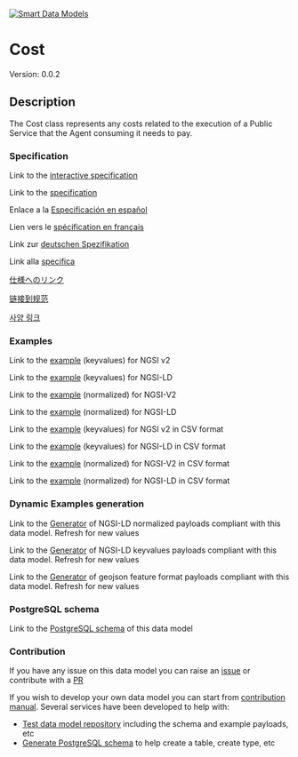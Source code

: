 [![Smart Data Models](https://smartdatamodels.org/wp-content/uploads/2022/01/SmartDataModels_logo.png "Logo")](https://smartdatamodels.org)
# Cost
Version: 0.0.2

## Description 

The Cost class represents any costs related to the execution of a Public Service that the Agent consuming it needs to pay.
### Specification

Link to the [interactive specification](https://swagger.lab.fiware.org/?url=https://smart-data-models.github.io/dataModel.CPSV-AP/Cost/swagger.yaml)

Link to the [specification](https://github.com/smart-data-models/dataModel.CPSV-AP/blob/master/Cost/doc/spec.md)

Enlace a la [Especificación en español](https://github.com/smart-data-models/dataModel.CPSV-AP/blob/master/Cost/doc/spec_ES.md)

Lien vers le [spécification en français](https://github.com/smart-data-models/dataModel.CPSV-AP/blob/master/Cost/doc/spec_FR.md)

Link zur [deutschen Spezifikation](https://github.com/smart-data-models/dataModel.CPSV-AP/blob/master/Cost/doc/spec_DE.md)

Link alla [specifica](https://github.com/smart-data-models/dataModel.CPSV-AP/blob/master/Cost/doc/spec_IT.md)

[仕様へのリンク](https://github.com/smart-data-models/dataModel.CPSV-AP/blob/master/Cost/doc/spec_JA.md)

[链接到规范](https://github.com/smart-data-models/dataModel.CPSV-AP/blob/master/Cost/doc/spec_ZH.md)

[사양 링크](https://github.com/smart-data-models/dataModel.CPSV-AP/blob/master/Cost/doc/spec_KO.md)
### Examples

Link to the [example](https://smart-data-models.github.io/dataModel.CPSV-AP/Cost/examples/example.json) (keyvalues) for NGSI v2

Link to the [example](https://smart-data-models.github.io/dataModel.CPSV-AP/Cost/examples/example.jsonld) (keyvalues) for NGSI-LD

Link to the [example](https://smart-data-models.github.io/dataModel.CPSV-AP/Cost/examples/example-normalized.json) (normalized) for NGSI-V2

Link to the [example](https://smart-data-models.github.io/dataModel.CPSV-AP/Cost/examples/example-normalized.jsonld) (normalized) for NGSI-LD

Link to the [example](https://github.com/smart-data-models/dataModel.CPSV-AP/blob/master/Cost/examples/example.json.csv) (keyvalues) for NGSI v2 in CSV format

Link to the [example](https://github.com/smart-data-models/dataModel.CPSV-AP/blob/master/Cost/examples/example.jsonld.csv) (keyvalues) for NGSI-LD in CSV format

Link to the [example](https://github.com/smart-data-models/dataModel.CPSV-AP/blob/master/Cost/examples/example-normalized.json.csv) (normalized) for NGSI-V2 in CSV format

Link to the [example](https://github.com/smart-data-models/dataModel.CPSV-AP/blob/master/Cost/examples/example-normalized.jsonld.csv) (normalized) for NGSI-LD in CSV format
### Dynamic Examples generation

Link to the [Generator](https://smartdatamodels.org/extra/ngsi-ld_generator.php?schemaUrl=https://raw.githubusercontent.com/smart-data-models/dataModel.CPSV-AP/master/Cost/schema.json&email=info@smartdatamodels.org) of NGSI-LD normalized payloads compliant with this data model. Refresh for new values

Link to the [Generator](https://smartdatamodels.org/extra/ngsi-ld_generator_keyvalues.php?schemaUrl=https://raw.githubusercontent.com/smart-data-models/dataModel.CPSV-AP/master/Cost/schema.json&email=info@smartdatamodels.org) of NGSI-LD keyvalues payloads compliant with this data model. Refresh for new values

Link to the [Generator](https://smartdatamodels.org/extra/geojson_features_generator.php?schemaUrl=https://raw.githubusercontent.com/smart-data-models/dataModel.CPSV-AP/master/Cost/schema.json&email=info@smartdatamodels.org) of geojson feature format payloads compliant with this data model. Refresh for new values
### PostgreSQL schema

Link to the [PostgreSQL schema](https://github.com/smart-data-models/dataModel.CPSV-AP/blob/master/Cost/schema.sql) of this data model
### Contribution

 If you have any issue on this data model you can raise an [issue](https://github.com/smart-data-models/dataModel.CPSV-AP/issues)  or contribute with a [PR](https://github.com/smart-data-models/dataModel.CPSV-AP/pulls)

 If you wish to develop your own data model you can start from [contribution manual](https://bit.ly/contribution_manual). Several services have been developed to help with: 
 - [Test data model repository](https://smartdatamodels.org/index.php/data-models-contribution-api/) including the schema and example payloads, etc
 - [Generate PostgreSQL schema](https://smartdatamodels.org/index.php/sql-service/) to help create a table, create type, etc